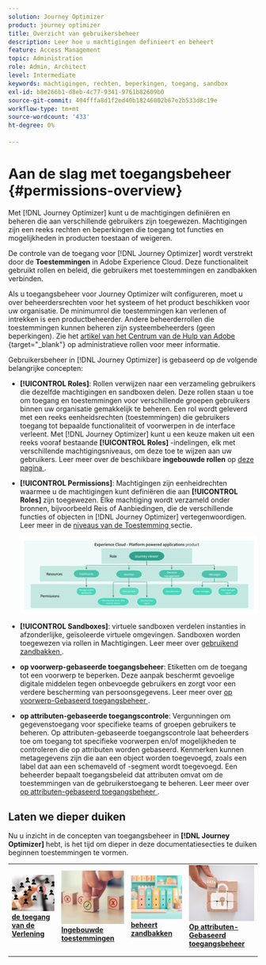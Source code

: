 ```yaml
---
solution: Journey Optimizer
product: journey optimizer
title: Overzicht van gebruikersbeheer
description: Leer hoe u machtigingen definieert en beheert
feature: Access Management
topic: Administration
role: Admin, Architect
level: Intermediate
keywords: machtigingen, rechten, beperkingen, toegang, sandbox
exl-id: b8e266b1-d8eb-4c77-9341-9761b82609b0
source-git-commit: 404fffa8d1f2ed40b18246002b67e2b533d8c19e
workflow-type: tm+mt
source-wordcount: '433'
ht-degree: 0%

---
```


# Aan de slag met toegangsbeheer {#permissions-overview}

Met [!DNL Journey Optimizer] kunt u de machtigingen definiëren en beheren die aan verschillende gebruikers zijn toegewezen. Machtigingen zijn een reeks rechten en beperkingen die toegang tot functies en mogelijkheden in producten toestaan of weigeren.

De controle van de toegang voor [!DNL Journey Optimizer] wordt verstrekt door de **Toestemmingen** in Adobe Experience Cloud. Deze functionaliteit gebruikt rollen en beleid, die gebruikers met toestemmingen en zandbakken verbinden.

Als u toegangsbeheer voor Journey Optimizer wilt configureren, moet u over beheerdersrechten voor het systeem of het product beschikken voor uw organisatie. De minimumrol die toestemmingen kan verlenen of intrekken is een productbeheerder. Andere beheerderrollen die toestemmingen kunnen beheren zijn systeembeheerders (geen beperkingen). Zie het [ artikel van het Centrum van de Hulp van Adobe ](https://helpx.adobe.com/nl/enterprise/using/admin-roles.html){target="_blank"} op administratieve rollen voor meer informatie.

<!-- A high-level workflow for gaining and assigning access permissions can be summarized as follows:

* After licensing [!DNL Journey Optimizer], an email is sent to the administrator specified during licensing.
* The administrator logs in to Adobe Admin Console and selects [!DNL Journey Optimizer] from the list of products on the overview page.
* To grant access to [!DNL Journey Optimizer], it is recommended that the administrator add users to the default product profile
* In Experience Platform Permissions, the administrator can create new roles or edit the permissions and users for any existing roles.
* When creating or editing a role, the administrator adds users to the role using the users tab, and grants permissions to these users (such as "Read Datasets" or "Manage Schemas") by editing the role's permissions. Similarly, the administrator can assign access to sandboxes using the same editing option.
* When users log in to the Journey Optimizer user interface, their access to capabilities is driven by the permissions that have been granted to them from the previous step. For example, if a user does not have the View Datasets permission, the Datasets tab in the side menu will not be visible to that user.-->


Gebruikersbeheer in [!DNL Journey Optimizer] is gebaseerd op de volgende belangrijke concepten:

* **[!UICONTROL Roles]**: Rollen verwijzen naar een verzameling gebruikers die dezelfde machtigingen en sandboxen delen. Deze rollen staan u toe om toegang en toestemmingen voor verschillende groepen gebruikers binnen uw organisatie gemakkelijk te beheren. Een rol wordt geleverd met een reeks eenheidsrechten (toestemmingen) die gebruikers toegang tot bepaalde functionaliteit of voorwerpen in de interface verleent.
Met [!DNL Journey Optimizer] kunt u een keuze maken uit een reeks vooraf bestaande **[!UICONTROL Roles]** -indelingen, elk met verschillende machtigingsniveaus, om deze toe te wijzen aan uw gebruikers. Leer meer over de beschikbare **ingebouwde rollen** op [ deze pagina ](ootb-product-profiles.md).

* **[!UICONTROL Permissions]**: Machtigingen zijn eenheidrechten waarmee u de machtigingen kunt definiëren die aan **[!UICONTROL Roles]** zijn toegewezen. Elke machtiging wordt verzameld onder bronnen, bijvoorbeeld Reis of Aanbiedingen, die de verschillende functies of objecten in [!DNL Journey Optimizer] vertegenwoordigen. Leer meer in de [ niveaus van de Toestemming ](high-low-permissions.md) sectie.

  ![](assets/do-not-localize/permissions_2.png)

* **[!UICONTROL Sandboxes]**: virtuele sandboxen verdelen instanties in afzonderlijke, geïsoleerde virtuele omgevingen. Sandboxen worden toegewezen via rollen in Machtigingen. Leer meer over [ gebruikend zandbakken ](sandboxes.md).

* **op voorwerp-gebaseerde toegangsbeheer**: Etiketten om de toegang tot een voorwerp te beperken. Deze aanpak beschermt gevoelige digitale middelen tegen onbevoegde gebruikers en zorgt voor een verdere bescherming van persoonsgegevens. Leer meer over [ op voorwerp-Gebaseerd toegangsbeheer ](object-based-access.md).

* **op attributen-gebaseerde toegangscontrole**: Vergunningen om gegevenstoegang voor specifieke teams of groepen gebruikers te beheren. Op attributen-gebaseerde toegangscontrole laat beheerders toe om toegang tot specifieke voorwerpen en/of mogelijkheden te controleren die op attributen worden gebaseerd. Kenmerken kunnen metagegevens zijn die aan een object worden toegevoegd, zoals een label dat aan een schemaveld of -segment wordt toegevoegd. Een beheerder bepaalt toegangsbeleid dat attributen omvat om de toestemmingen van de gebruikerstoegang te beheren. Leer meer over [ op attributen-gebaseerd toegangsbeheer ](attribute-based-access.md).


## Laten we dieper duiken

Nu u inzicht in de concepten van toegangsbeheer in **[!DNL Journey Optimizer]** hebt, is het tijd om dieper in deze documentatiesecties te duiken beginnen toestemmingen te vormen.


<table style="table-layout:fixed"><tr style="border: 0;">
<td>
<a href="permissions.md">
<img alt="Machtigingen" src="assets/do-not-localize/role.jpg">
</a>
<div>
<a href="permissions.md"><strong> de toegang van de Verlening </strong></a>
</div>
<p>
</td>
<td>
<a href="ootb-permissions.md">
<img alt="Ingebouwde machtigingen" src="assets/do-not-localize/select.jpg">
</a>
<div>
<a href="ootb-permissions.md"><strong> Ingebouwde toestemmingen </strong></a>
</div>
<p>
</td>
<td>
<a href="sandboxes.md">
<img alt="sandboxen beheren" src="assets/do-not-localize/sandboxes.jpg">
</a>
<div>
<a href="sandboxes.md"><strong> beheert zandbakken </strong></a>
</div>
<p></td>
<td>
<a href="attribute-based-access.md">
<img alt="Toegangsbeheer op basis van kenmerken" src="assets/do-not-localize/data-access.jpeg">
</a>
<div>
<a href="attribute-based-access.md"><strong> Op attributen-Gebaseerd toegangsbeheer </strong></a>
</div>
<p>
</td>
</tr></table>